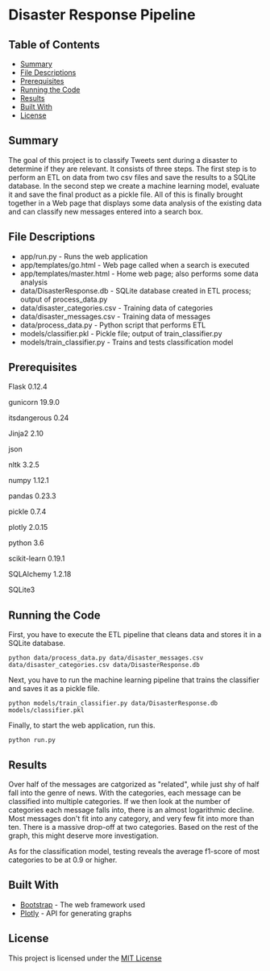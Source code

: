 # Disaster Response Pipeline

## Table of Contents

* [Summary](#summary)
* [File Descriptions](#file-descriptions)
* [Prerequisites](#prerequisites)
* [Running the Code](#running-the-code)
* [Results](#results)
* [Built With](#built-with)
* [License](#license)

## Summary

The goal of this project is to classify Tweets sent during a disaster to determine if they are relevant.  It consists of three steps.  The first step is to perform an ETL on data from two csv files and save the results to a SQLite database.  In the second step we create a machine learning model, evaluate it and save the final product as a pickle file.  All of this is finally brought together in a Web page that displays some data analysis of the existing data and can classify new messages entered into a search box.

## File Descriptions

* app/run.py - Runs the web application
* app/templates/go.html - Web page called when a search is executed
* app/templates/master.html - Home web page; also performs some data analysis
* data/DisasterResponse.db - SQLite database created in ETL process; output of process_data.py
* data/disaster_categories.csv - Training data of categories
* data/disaster_messages.csv - Training data of messages
* data/process_data.py - Python script that performs ETL
* models/classifier.pkl - Pickle file; output of train_classifier.py
* models/train_classifier.py - Trains and tests classification model

## Prerequisites

Flask 0.12.4

gunicorn 19.9.0

itsdangerous 0.24

Jinja2 2.10

json

nltk 3.2.5

numpy 1.12.1

pandas 0.23.3

pickle 0.7.4

plotly 2.0.15

python 3.6

scikit-learn 0.19.1

SQLAlchemy 1.2.18

SQLite3

## Running the Code

First, you have to execute the ETL pipeline that cleans data and stores it in a SQLite database.
```
python data/process_data.py data/disaster_messages.csv data/disaster_categories.csv data/DisasterResponse.db
```

Next, you have to run the machine learning pipeline that trains the classifier and saves it as a pickle file.
```
python models/train_classifier.py data/DisasterResponse.db models/classifier.pkl
```

Finally, to start the web application, run this.
```
python run.py
```

## Results

Over half of the messages are catgorized as "related", while just shy of half fall into the genre of news.  With the categories, each message can be classified into multiple categories.  If we then look at the number of categories each message falls into, there is an almost logarithmic decline.  Most messages don't fit into any category, and very few fit into more than ten.  There is a massive drop-off at two categories.  Based on the rest of the graph, this might deserve more investigation.

As for the classification model, testing reveals the average f1-score of most categories to be at 0.9 or higher.

## Built With

* [Bootstrap](https://getbootstrap.com/docs/4.0/getting-started/introduction/#starter-template) - The web framework used
* [Plotly](https://cdn.plot.ly/plotly-latest.min.js) - API for generating graphs

## License

This project is licensed under the [MIT License](https://opensource.org/licenses/MIT)
